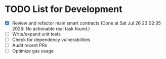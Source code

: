 # TODO List for Development

- [x] Review and refactor main smart contracts  (Done at Sat Jul 26 23:02:35 2025: No actionable real task found.)
- [ ] Write/expand unit tests
- [ ] Check for dependency vulnerabilities
- [ ] Audit recent PRs
- [ ] Optimize gas usage